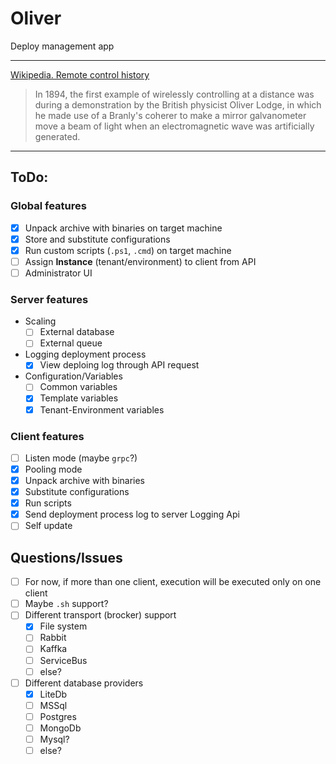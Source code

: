 # Oliver

Deploy management app

---

[Wikipedia. Remote control history](https://en.wikipedia.org/wiki/Remote_control#History)

> In 1894, the first example of wirelessly controlling at a distance was during a demonstration by the British physicist Oliver Lodge, in which he made use of a Branly's coherer to make a mirror galvanometer move a beam of light when an electromagnetic wave was artificially generated.

---

## ToDo:

### Global features

- [x] Unpack archive with binaries on target machine
- [x] Store and substitute configurations
- [x] Run custom scripts (`.ps1`, `.cmd`) on target machine
- [ ] Assign **Instance** (tenant/environment) to client from API
- [ ] Administrator UI

### Server features
- Scaling
  - [ ] External database
  - [ ] External queue
- Logging deployment process
  - [x] View deploing log through API request
- Configuration/Variables
  - [ ] Common variables
  - [x] Template variables
  - [x] Tenant-Environment variables

### Client features

- [ ] Listen mode (maybe `grpc`?)
- [x] Pooling mode
- [x] Unpack archive with binaries
- [x] Substitute configurations
- [x] Run scripts
- [x] Send deployment process log to server Logging Api
- [ ] Self update

## Questions/Issues

- [ ] For now, if more than one client, execution will be executed only on one client
- [ ] Maybe `.sh` support?
- [ ] Different transport (brocker) support
  - [x] File system
  - [ ] Rabbit
  - [ ] Kaffka
  - [ ] ServiceBus
  - [ ] else?
- [ ] Different database providers
  - [x] LiteDb
  - [ ] MSSql
  - [ ] Postgres
  - [ ] MongoDb
  - [ ] Mysql?
  - [ ] else?
